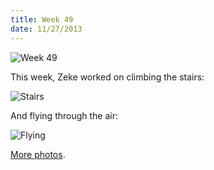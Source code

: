 ```yaml
---
title: Week 49
date: 11/27/2013
---
```


![Week 49](https://lh6.googleusercontent.com/-m5HKlV85jkc/UprPpe2hIRI/AAAAAAAARtM/rkeWJBRw1Wk/w1430-h1432-no/Zeek+Week+49+Graphic.jpg)

This week, Zeke worked on climbing the stairs:

![Stairs](https://lh4.googleusercontent.com/-KsVspab9FRk/UprPt7ftt4I/AAAAAAAARtw/YYYJSU6xXiU/w952-h1432-no/DSC_5244.JPG)

And flying through the air:

![Flying](https://lh6.googleusercontent.com/-KIMpkSu25vo/UprPvYldsNI/AAAAAAAARt4/t_9JSru3lIQ/w952-h1432-no/DSC_5255.JPG)

[More photos](https://plus.google.com/photos/109995794392976695103/albums/5952298101823389585).
